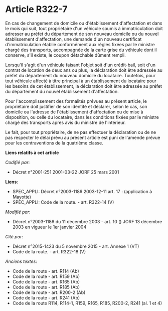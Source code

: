 # Article R322-7

En cas de changement de domicile ou d'établissement d'affectation et dans le mois qui suit, tout propriétaire d'un véhicule
soumis à immatriculation doit adresser au préfet du département de son nouveau domicile ou du nouvel établissement
d'affectation, une demande d'un nouveau certificat d'immatriculation établie conformément aux règles fixées par le ministre
chargé des transports, accompagnée de la carte grise du véhicule dont il conserve, s'il existe, le coupon détachable dûment
rempli.

Lorsqu'il s'agit d'un véhicule faisant l'objet soit d'un crédit-bail, soit d'un contrat de location de deux ans ou plus, la
déclaration doit être adressée au préfet du département du nouveau domicile du locataire. Toutefois, pour tout véhicule
affecté à titre principal à un établissement du locataire pour les besoins de cet établissement, la déclaration doit être
adressée au préfet du département du nouvel établissement d'affectation.

Pour l'accomplissement des formalités prévues au présent article, le propriétaire doit justifier de son identité et déclarer,
selon le cas, son domicile ou l'adresse de l'établissement d'affectation ou de mise à disposition, ou celle du locataire,
dans les conditions fixées par le ministre chargé des transports après avis du ministre de l'intérieur.

Le fait, pour tout propriétaire, de ne pas effectuer la déclaration ou de ne pas respecter le délai prévu au présent article
est puni de l'amende prévue pour les contraventions de la quatrième classe.

**Liens relatifs à cet article**

_Codifié par_:

  - Décret n°2001-251 2001-03-22 JORF 25 mars 2001

**Liens**:

  - SPEC_APPLI: Décret n°2003-1186 2003-12-11 art. 17 : (application à Mayotte)
  - SPEC_APPLI: Code de la route. - art. R322-14 (V)

_Modifié par_:

  - Décret n°2003-1186 du 11 décembre 2003 - art. 10 () JORF 13 décembre 2003 en vigueur le 1er janvier 2004

_Cité par_:

  - Décret n°2015-1423 du 5 novembre 2015 - art. Annexe 1 (VT)
  - Code de la route. - art. R322-18 (V)

_Anciens textes_:

  - Code de la route - art. R114 (Ab)
  - Code de la route - art. R159 (Ab)
  - Code de la route - art. R165 (Ab)
  - Code de la route - art. R185 (Ab)
  - Code de la route - art. R200-2 (Ab)
  - Code de la route - art. R241 (Ab)
  - Code de la route R114, R114-1, R159, R165, R185, R200-2, R241 (al. 1 et 4)
